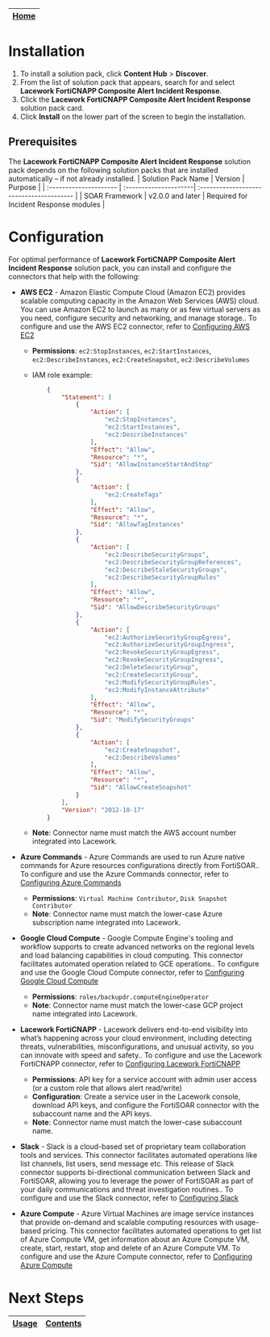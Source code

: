 [Home](../README.md) |
|--------------------------------------------|

# Installation

1. To install a solution pack, click **Content Hub** > **Discover**.
2. From the list of solution pack that appears, search for and select **Lacework FortiCNAPP Composite Alert Incident Response**.
3. Click the **Lacework FortiCNAPP Composite Alert Incident Response** solution pack card.
4. Click **Install** on the lower part of the screen to begin the installation.

## Prerequisites
The **Lacework FortiCNAPP Composite Alert Incident Response** solution pack depends on the following solution packs that are installed automatically &ndash; if not already installed.
| Solution Pack Name | Version | Purpose |
| :--------------------- | :---------------------| :--------------------------------------- |
| SOAR Framework | v2.0.0 and later | Required for Incident Response modules                   |



# Configuration
For optimal performance of **Lacework FortiCNAPP Composite Alert Incident Response** solution pack, you can install and configure the connectors that help with the following:

* **AWS EC2** - Amazon Elastic Compute Cloud (Amazon EC2) provides scalable computing capacity in the Amazon Web Services (AWS) cloud. You can use Amazon EC2 to launch as many or as few virtual servers as you need, configure security and networking, and manage storage.. To configure and use the AWS EC2 connector, refer to [Configuring AWS EC2](https://docs.fortinet.com/fortisoar/connectors/aws-ec2)
    * **Permissions**: `ec2:StopInstances`, `ec2:StartInstances`, `ec2:DescribeInstances`, `ec2:CreateSnapshot`, `ec2:DescribeVolumes`   
    * IAM role example:
        ```json   
            {
                "Statement": [
                    {
                        "Action": [
                            "ec2:StopInstances",
                            "ec2:StartInstances",
                            "ec2:DescribeInstances"
                        ],
                        "Effect": "Allow",
                        "Resource": "*",
                        "Sid": "AllowInstanceStartAndStop"
                    },
                    {
                        "Action": [
                            "ec2:CreateTags"
                        ],
                        "Effect": "Allow",
                        "Resource": "*",
                        "Sid": "AllowTagInstances"
                    },
                    {
                        "Action": [
                            "ec2:DescribeSecurityGroups",
                            "ec2:DescribeSecurityGroupReferences",
                            "ec2:DescribeStaleSecurityGroups",
                            "ec2:DescribeSecurityGroupRules"
                        ],
                        "Effect": "Allow",
                        "Resource": "*",
                        "Sid": "AllowDescribeSecurityGroups"
                    },
                    {
                        "Action": [
                            "ec2:AuthorizeSecurityGroupEgress",
                            "ec2:AuthorizeSecurityGroupIngress",
                            "ec2:RevokeSecurityGroupEgress",
                            "ec2:RevokeSecurityGroupIngress",
                            "ec2:DeleteSecurityGroup",
                            "ec2:CreateSecurityGroup",
                            "ec2:ModifySecurityGroupRules",
                            "ec2:ModifyInstanceAttribute"
                        ],
                        "Effect": "Allow",
                        "Resource": "*",
                        "Sid": "ModifySecurityGroups"
                    },
                    {
                        "Action": [
                            "ec2:CreateSnapshot",
                            "ec2:DescribeVolumes"
                        ],
                        "Effect": "Allow",
                        "Resource": "*",
                        "Sid": "AllowCreateSnapshot"
                    }
                ],
                "Version": "2012-10-17"
            }
        ```

    * **Note**: Connector name must match the AWS account number integrated into Lacework. 

* **Azure Commands** - Azure Commands are used to run Azure native commands for Azure resources configurations directly from FortiSOAR.. To configure and use the Azure Commands connector, refer to [Configuring Azure Commands](https://docs.fortinet.com/fortisoar/connectors/azure-commands)
    * **Permissions**: `Virtual Machine Contributor`, `Disk Snapshot Contributor `  
    * **Note**: Connector name must match the lower-case Azure subscription name integrated into Lacework. 

* **Google Cloud Compute** - Google Compute Engine's tooling and workflow supports to create advanced networks on the regional levels and load balancing capabilities in cloud computing. This connector facilitates automated operation related to GCE operations.. To configure and use the Google Cloud Compute connector, refer to [Configuring Google Cloud Compute](https://docs.fortinet.com/fortisoar/connectors/googlecloudcompute)
    * **Permissions**: `roles/backupdr.computeEngineOperator`  
    * **Note**: Connector name must match the lower-case GCP project name integrated into Lacework.

* **Lacework FortiCNAPP** - Lacework delivers end-to-end visibility into what’s happening across your cloud environment, including detecting threats, vulnerabilities, misconfigurations, and unusual activity, so you can innovate with speed and safety.. To configure and use the Lacework FortiCNAPP connector, refer to [Configuring Lacework FortiCNAPP](https://docs.fortinet.com/fortisoar/connectors/lacework)
    * **Permissions**: API key for a service account with admin user access (or a custom role that allows alert read/write)   
    * **Configuration**: Create a service user in the Lacework console, download API keys, and configure the FortiSOAR connector with the subaccount name and the API keys.   
    * **Note**: Connector name must match the lower-case subaccount name. 

* **Slack** - Slack is a cloud-based set of proprietary team collaboration tools and services. This connector facilitates automated operations like list channels, list users, send message etc. This release of Slack connector supports bi-directional communication between Slack and FortiSOAR, allowing you to leverage the power of FortiSOAR as part of your daily communications and threat investigation routines.. To configure and use the Slack connector, refer to [Configuring Slack](https://docs.fortinet.com/fortisoar/connectors/slack2)

* **Azure Compute** - Azure Virtual Machines are image service instances that provide on-demand and scalable computing resources with usage-based pricing. This connector facilitates automated operations to get list of Azure Compute VM, get information about an Azure Compute VM, create, start, restart, stop and delete of an Azure Compute VM. To configure and use the Azure Compute connector, refer to [Configuring Azure Compute](https://docs.fortinet.com/fortisoar/connectors/azure-compute)


# Next Steps
| [Usage](./usage.md) | [Contents](./contents.md) |
|---------------------|---------------------------|
